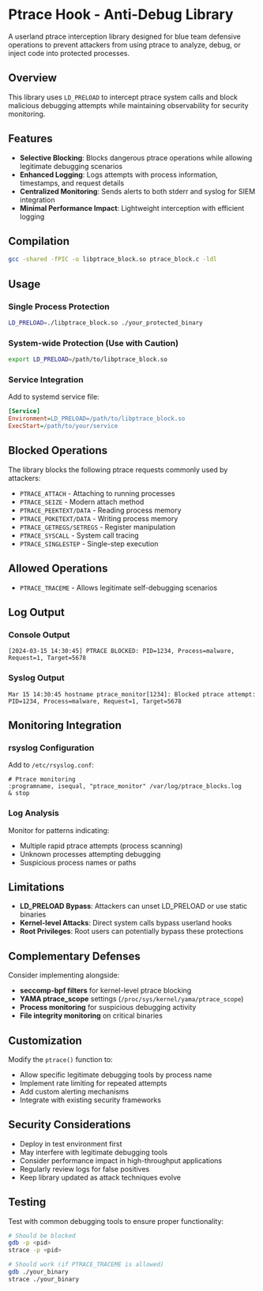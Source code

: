 
# Ptrace Hook - Anti-Debug Library

A userland ptrace interception library designed for blue team defensive operations to prevent attackers from using ptrace to analyze, debug, or inject code into protected processes.

## Overview

This library uses `LD_PRELOAD` to intercept ptrace system calls and block malicious debugging attempts while maintaining observability for security monitoring.

## Features

- **Selective Blocking**: Blocks dangerous ptrace operations while allowing legitimate debugging scenarios
- **Enhanced Logging**: Logs attempts with process information, timestamps, and request details
- **Centralized Monitoring**: Sends alerts to both stderr and syslog for SIEM integration
- **Minimal Performance Impact**: Lightweight interception with efficient logging

## Compilation

```bash
gcc -shared -fPIC -o libptrace_block.so ptrace_block.c -ldl
```

## Usage

### Single Process Protection
```bash
LD_PRELOAD=./libptrace_block.so ./your_protected_binary
```

### System-wide Protection (Use with Caution)
```bash
export LD_PRELOAD=/path/to/libptrace_block.so
```

### Service Integration
Add to systemd service file:
```ini
[Service]
Environment=LD_PRELOAD=/path/to/libptrace_block.so
ExecStart=/path/to/your/service
```

## Blocked Operations

The library blocks the following ptrace requests commonly used by attackers:

- `PTRACE_ATTACH` - Attaching to running processes
- `PTRACE_SEIZE` - Modern attach method
- `PTRACE_PEEKTEXT/DATA` - Reading process memory
- `PTRACE_POKETEXT/DATA` - Writing process memory
- `PTRACE_GETREGS/SETREGS` - Register manipulation
- `PTRACE_SYSCALL` - System call tracing
- `PTRACE_SINGLESTEP` - Single-step execution

## Allowed Operations

- `PTRACE_TRACEME` - Allows legitimate self-debugging scenarios

## Log Output

### Console Output
```
[2024-03-15 14:30:45] PTRACE BLOCKED: PID=1234, Process=malware, Request=1, Target=5678
```

### Syslog Output
```
Mar 15 14:30:45 hostname ptrace_monitor[1234]: Blocked ptrace attempt: PID=1234, Process=malware, Request=1, Target=5678
```

## Monitoring Integration

### rsyslog Configuration
Add to `/etc/rsyslog.conf`:
```
# Ptrace monitoring
:programname, isequal, "ptrace_monitor" /var/log/ptrace_blocks.log
& stop
```

### Log Analysis
Monitor for patterns indicating:
- Multiple rapid ptrace attempts (process scanning)
- Unknown processes attempting debugging
- Suspicious process names or paths

## Limitations

- **LD_PRELOAD Bypass**: Attackers can unset LD_PRELOAD or use static binaries
- **Kernel-level Attacks**: Direct system calls bypass userland hooks
- **Root Privileges**: Root users can potentially bypass these protections

## Complementary Defenses

Consider implementing alongside:
- **seccomp-bpf filters** for kernel-level ptrace blocking
- **YAMA ptrace_scope** settings (`/proc/sys/kernel/yama/ptrace_scope`)
- **Process monitoring** for suspicious debugging activity
- **File integrity monitoring** on critical binaries

## Customization

Modify the `ptrace()` function to:
- Allow specific legitimate debugging tools by process name
- Implement rate limiting for repeated attempts
- Add custom alerting mechanisms
- Integrate with existing security frameworks

## Security Considerations

- Deploy in test environment first
- May interfere with legitimate debugging tools
- Consider performance impact in high-throughput applications
- Regularly review logs for false positives
- Keep library updated as attack techniques evolve

## Testing

Test with common debugging tools to ensure proper functionality:
```bash
# Should be blocked
gdb -p <pid>
strace -p <pid>

# Should work (if PTRACE_TRACEME is allowed)
gdb ./your_binary
strace ./your_binary
```

